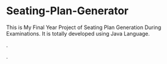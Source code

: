 # Seating-Plan-Generator

This is My Final Year Project of Seating Plan Generation During Examinations. It is totally developed using Java Language.












.






















































































































































































































































































.






































